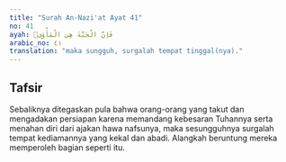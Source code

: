 ```yaml
---
title: "Surah An-Nazi'at Ayat 41"
no: 41
ayah: فَاِنَّ الْجَنَّةَ هِيَ الْمَأْوٰىۗ
arabic_no: ٤١
translation: "maka sungguh, surgalah tempat tinggal(nya)."
---
```


## Tafsir

Sebaliknya ditegaskan pula bahwa orang-orang yang takut dan mengadakan persiapan karena memandang kebesaran Tuhannya serta menahan diri dari ajakan hawa nafsunya, maka sesungguhnya surgalah tempat kediamannya yang kekal dan abadi. Alangkah beruntung mereka memperoleh bagian seperti itu.